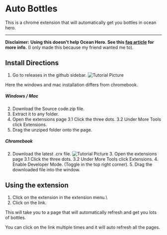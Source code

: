 # Auto Bottles

This is a chrome extension that will automatically get you bottles in ocean hero.

---

**Disclaimer:**
**Using this doesn't help Ocean Hero. See this [faq article](https://oceanhero.zendesk.com/hc/en-us/articles/360012009979-Can-I-generate-searches-with-bots-or-do-many-random-manual-searches-) for more info.**
(I only made this because my friend wanted me to).

## Install Directions

1. Go to releases in the github sidebar.
   ![Tutorial Picture](https://www.calebherring.ga/assets/img/auto-bottles-releases.png)

Here the windows and mac installation differs from chromebook.

##### Windows / Mac

2. Download the Source code.zip file.
3. Extract it to any folder.
4. Open the extensions page
   3.1 Click the three dots.
   3.2 Under More Tools click Extensions.
5. Drag the unziped folder onto the page.

##### Chromebook

2. Download the latest .crx file.
   ![Tutorial Picture](https://www.calebherring.ga/assets/img/auto-bottles-realse-files.png) 3. Open the extensions page
   3.1 Click the three dots.
   3.2 Under More Tools click Extensions. 4. Enable Developer Mode. (Toggle in the top right corner). 5. Drag the downloaded file into the window.

## Using the extension

1. Click on the extension in the extension menu.\
2. Click on the link.

This will take you to a page that will automatically refresh and get you lots of bottles.

You can click on the link multiple times and it will auto refresh all the pages.
